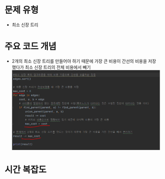 # 문제 유형
- 최소 신장 트리
# 주요 코드 개념
- 2개의 최소 신장 트리를 만들어야 하기 때문에 가장 큰 비용이 간선의 비용을 저장했다가 최소 신장 트리의 전체 비용에서 빼기
  ![img.png](img.png)
# 시간 복잡도